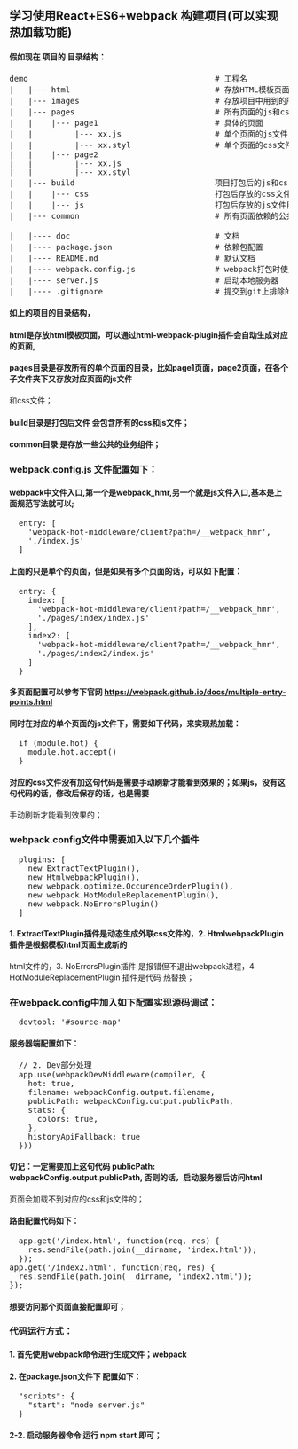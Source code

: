 
## 学习使用React+ES6+webpack 构建项目(可以实现热加载功能)
#### 假如现在 项目的 目录结构：
<pre>
demo                                        # 工程名
|   |--- html                               # 存放HTML模板页面
|   |--- images                             # 存放项目中用到的所有图片
|   |--- pages                              # 所有页面的js和css文件
|   |    |--- page1                         # 具体的页面
|   |         |--- xx.js                    # 单个页面的js文件
|   |         |--- xx.styl                  # 单个页面的css文件
|   |    |--- page2 
|   |         |--- xx.js
|   |         |--- xx.styl
|   |--- build                              项目打包后的js和css文件
|   |    |--- css                           打包后存放的css文件目录
|   |    |--- js                            打包后存放的js文件目录
|   |--- common                             # 所有页面依赖的公共业务组件

|   |---- doc                               # 文档
|   |---- package.json                      # 依赖包配置
|   |---- README.md                         # 默认文档
|   |---- webpack.config.js                 # webpack打包时使用的配置信息    
|   |---- server.js                         # 启动本地服务器
|   |---- .gitignore                        # 提交到git上排除的一些文件 
</pre>
#### 如上的项目的目录结构，
#### html是存放html模板页面，可以通过html-webpack-plugin插件会自动生成对应的页面,
#### pages目录是存放所有的单个页面的目录，比如page1页面，page2页面，在各个子文件夹下又存放对应页面的js文件
和css文件；
#### build目录是打包后文件 会包含所有的css和js文件；
#### common目录 是存放一些公共的业务组件；

### webpack.config.js 文件配置如下：
####  webpack中文件入口,第一个是webpack_hmr,另一个就是js文件入口,基本是上面规范写法就可以;
<pre>
  entry: [
    'webpack-hot-middleware/client?path=/__webpack_hmr',
    './index.js'
  ]
</pre>
#### 上面的只是单个的页面，但是如果有多个页面的话，可以如下配置：
<pre>
  entry: {
    index: [
      'webpack-hot-middleware/client?path=/__webpack_hmr',
      './pages/index/index.js'
    ],
    index2: [
      'webpack-hot-middleware/client?path=/__webpack_hmr',
      './pages/index2/index.js'
    ]
  }
</pre>
#### 多页面配置可以参考下官网 https://webpack.github.io/docs/multiple-entry-points.html
#### 同时在对应的单个页面的js文件下，需要如下代码，来实现热加载：
<pre>
  if (module.hot) {
    module.hot.accept()
  }
</pre>
#### 对应的css文件没有加这句代码是需要手动刷新才能看到效果的；如果js，没有这句代码的话，修改后保存的话，也是需要
手动刷新才能看到效果的；
### webpack.config文件中需要加入以下几个插件
<pre>
  plugins: [
    new ExtractTextPlugin(),
    new HtmlwebpackPlugin(),
    new webpack.optimize.OccurenceOrderPlugin(),
    new webpack.HotModuleReplacementPlugin(),
    new webpack.NoErrorsPlugin()
  ]
</pre>
#### 1. ExtractTextPlugin插件是动态生成外联css文件的，2. HtmlwebpackPlugin 插件是根据模板html页面生成新的
html文件的，3. NoErrorsPlugin插件 是报错但不退出webpack进程，4 HotModuleReplacementPlugin 插件是代码
热替换；
### 在webpack.config中加入如下配置实现源码调试：
<pre>
  devtool: '#source-map'
</pre>
#### 服务器端配置如下：
<pre>
  // 2. Dev部分处理
  app.use(webpackDevMiddleware(compiler, {
    hot: true,
    filename: webpackConfig.output.filename,
    publicPath: webpackConfig.output.publicPath,
    stats: {
      colors: true,
    },
    historyApiFallback: true
  }))
</pre>
#### 切记：一定需要加上这句代码 publicPath: webpackConfig.output.publicPath, 否则的话，启动服务器后访问html
页面会加载不到对应的css和js文件的；
#### 路由配置代码如下：
<pre>
  app.get('/index.html', function(req, res) {
    res.sendFile(path.join(__dirname, 'index.html'));
  });
app.get('/index2.html', function(req, res) {
  res.sendFile(path.join(__dirname, 'index2.html'));
});
</pre>
#### 想要访问那个页面直接配置即可；

### 代码运行方式：
#### 1. 首先使用webpack命令进行生成文件；webpack
#### 2. 在package.json文件下 配置如下：
<pre>
  "scripts": {
    "start": "node server.js"
  }
</pre>
#### 2-2. 启动服务器命令 运行 npm start 即可；
